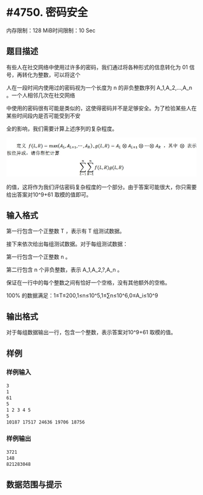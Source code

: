 # #4750. 密码安全

内存限制：128 MiB时间限制：10 Sec

## 题目描述

有些人在社交网络中使用过许多的密码，我们通过将各种形式的信息转化为 01 信号，再转化为整数，可以将这个

人在一段时间内使用过的密码视为一个长度为 n 的非负整数序列 A_1,A_2,...,A_n 。一个人相邻几次在社交网络

中使用的密码很有可能是类似的，这使得密码并不是足够安全。为了检验某些人在某些时间段内是否可能受到不安

全的影响，我们需要计算上述序列的复杂程度。

![](upload/201701/aa.jpg)

的值，这将作为我们评估密码复杂程度的一个部分。由于答案可能很大，你只需要给出答案对10^9+61 取模的值即可。

## 输入格式

第一行包含一个正整数 T ，表示有 T 组测试数据。

接下来依次给出每组测试数据。对于每组测试数据：

第一行包含一个正整数 n 。

第二行包含 n 个非负整数，表示 A_1,A_2,?,A_n 。

保证在一行中的每个整数之间有恰好一个空格，没有其他额外的空格。

100% 的数据满足：1&le;T&le;200,1&le;n&le;10^5,1&le;&sum;n&le;10^6,0&le;A_i&le;10^9

## 输出格式

对于每组数据输出一行，包含一个整数，表示答案对10^9+61 取模的值。

## 样例

### 样例输入

    
    3
    1
    61
    5
    1 2 3 4 5
    5
    10187 17517 24636 19706 18756
    

### 样例输出

    
    3721
    148
    821283048
    
    

## 数据范围与提示
